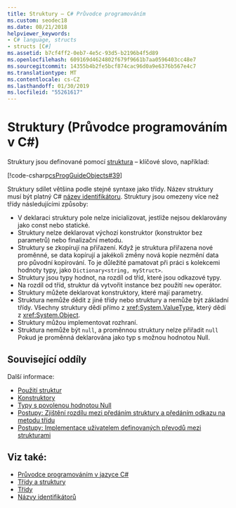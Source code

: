 ```yaml
---
title: Struktury – C# Průvodce programováním
ms.custom: seodec18
ms.date: 08/21/2018
helpviewer_keywords:
- C# language, structs
- structs [C#]
ms.assetid: b7cf4ff2-0eb7-4e5c-93d5-b2196b4f5d89
ms.openlocfilehash: 609169d4624802f679f9661b7aa0596403cc48e7
ms.sourcegitcommit: 14355b4b2fe5bcf874cac96d0a9e6376b567e4c7
ms.translationtype: MT
ms.contentlocale: cs-CZ
ms.lasthandoff: 01/30/2019
ms.locfileid: "55261617"
---
```

# <a name="structs-c-programming-guide"></a>Struktury (Průvodce programováním v C#)

Struktury jsou definované pomocí [struktura](../../language-reference/keywords/struct.md) – klíčové slovo, například:  
  
[!code-csharp[csProgGuideObjects#39](./codesnippet/CSharp/structs_1.cs)]  
  
Struktury sdílet většina podle stejné syntaxe jako třídy. Název struktury musí být platný C# [název identifikátoru](../inside-a-program/identifier-names.md). Struktury jsou omezeny více než třídy následujícími způsoby:  
  
- V deklaraci struktury pole nelze inicializovat, jestliže nejsou deklarovány jako const nebo statické.  
- Struktury nelze deklarovat výchozí konstruktor (konstruktor bez parametrů) nebo finalizační metodu.  
- Struktury se zkopírují na přiřazení. Když je struktura přiřazena nové proměnné, se data kopírují a jakékoli změny nová kopie nezmění data pro původní kopírování. To je důležité pamatovat při práci s kolekcemi hodnoty typy, jako `Dictionary<string, myStruct>`.  
- Struktury jsou typy hodnot, na rozdíl od tříd, které jsou odkazové typy.  
- Na rozdíl od tříd, struktur dá vytvořit instance bez použití `new` operátor.  
- Struktury můžete deklarovat konstruktory, které mají parametry. 
- Struktura nemůže dědit z jiné třídy nebo struktury a nemůže být základní třídy. Všechny struktury dědí přímo z <xref:System.ValueType>, který dědí z <xref:System.Object>.  
- Struktury můžou implementovat rozhraní. 
- Struktura nemůže být `null`, a proměnnou struktury nelze přiřadit `null` Pokud je proměnná deklarována jako typ s možnou hodnotou Null.
  
## <a name="related-sections"></a>Související oddíly  

Další informace:  
  
- [Použití struktur](using-structs.md)
- [Konstruktory](constructors.md)
- [Typy s povolenou hodnotou Null](../nullable-types/index.md)
- [Postupy: Zjištění rozdílu mezi předáním struktury a předáním odkazu na metodu třídu](how-to-know-the-difference-passing-a-struct-and-passing-a-class-to-a-method.md)
- [Postupy: Implementace uživatelem definovaných převodů mezi strukturami](../statements-expressions-operators/how-to-implement-user-defined-conversions-between-structs.md)

## <a name="see-also"></a>Viz také:

- [Průvodce programováním v jazyce C#](../index.md)
- [Třídy a struktury](index.md)
- [Třídy](classes.md)
- [Názvy identifikátorů](../inside-a-program/identifier-names.md)
